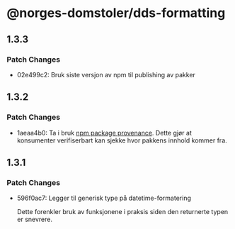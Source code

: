 # @norges-domstoler/dds-formatting

## 1.3.3

### Patch Changes

- 02e499c2: Bruk siste versjon av npm til publishing av pakker

## 1.3.2

### Patch Changes

- 1aeaa4b0: Ta i bruk [npm package provenance](https://github.blog/2023-04-19-introducing-npm-package-provenance/).
  Dette gjør at konsumenter verifiserbart kan sjekke hvor pakkens innhold kommer fra.

## 1.3.1

### Patch Changes

- 596f0ac7: Legger til generisk type på datetime-formatering

  Dette forenkler bruk av funksjonene i praksis siden den returnerte typen er snevrere.
